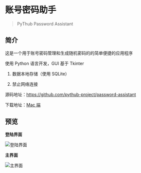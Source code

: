# 账号密码助手

> PyThub Password Assistant

## 简介

这是一个用于账号密码管理和生成随机密码的的简单便捷的应用程序

使用 Python 语言开发，GUI 基于 Tkinter

1. 数据本地存储（使用 SQLite）

2. 禁止网络连接


源码地址：https://github.com/pythub-project/password-assistant

下载地址：[Mac 端](https://github.com/pythub-project/password-assistant/releases/latest)


## 预览

**登陆界面**

![登陆界面](/images/password-assistant/1.png)

**主界面**

![主界面](/images/password-assistant/2.png)

